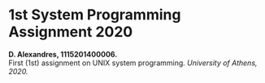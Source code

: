 # 1st System Programming Assignment 2020
**D. Alexandres, 1115201400006.**  
First (1st) assignment on UNIX system programming.
*University of Athens, 2020.*
